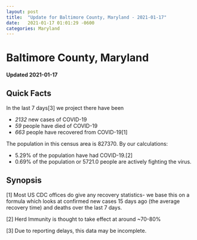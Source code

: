 ```yaml
---
layout: post
title:  "Update for Baltimore County, Maryland - 2021-01-17"
date:   2021-01-17 01:01:29 -0600
categories: Maryland
---
```


# Baltimore County, Maryland
#### Updated 2021-01-17

## Quick Facts

In the last 7 days[3] we project there have been
- *2132* new cases of COVID-19
- *59* people have died of COVID-19
- *663* people have recovered from COVID-19[1]

The population in this census area is 827370. By our calculations:
- 5.29% of the population have had COVID-19.[2]
- 0.69% of the population or 5721.0 people are actively fighting the virus.

## Synopsis




[1] Most US CDC offices do give any recovery statistics- we base this on a formula which looks at confirmed new cases
15 days ago (the average recovery time) and deaths over the last 7 days.

[2] Herd Immunity is thought to take effect at around ~70-80%

[3] Due to reporting delays, this data may be incomplete.
 
    